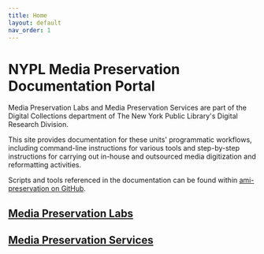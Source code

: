 ```yaml
---
title: Home
layout: default
nav_order: 1
---
```


# NYPL Media Preservation Documentation Portal
Media Preservation Labs and Media Preservation Services are part of the Digital Collections department of The New York Public Library's Digital Research Division.

This site provides documentation for these units' programmatic workflows, including command-line instructions for various tools and step-by-step instructions for carrying out in-house and outsourced media digitization and reformatting activities.

Scripts and tools referenced in the documentation can be found within [ami-preservation on GitHub](https://github.com/NYPL/ami-preservation).

## [Media Preservation Labs](ami-labs.md)
## [Media Preservation Services](mps.md)
